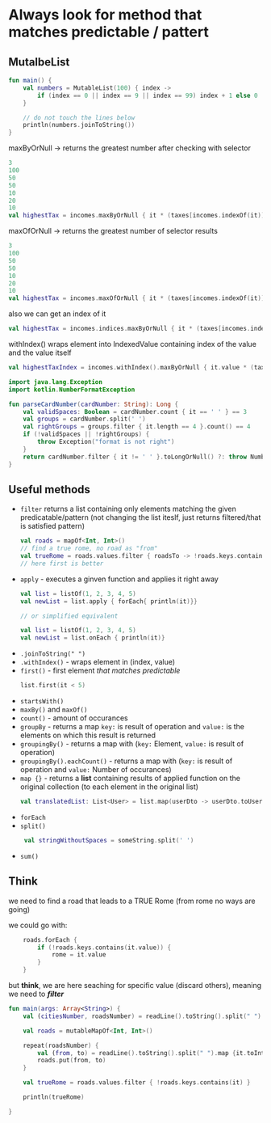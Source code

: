 # Always look for method that matches predictable / pattert


## MutalbeList

```kotlin
fun main() {
    val numbers = MutableList(100) { index ->
        if (index == 0 || index == 9 || index == 99) index + 1 else 0
    }

    // do not touch the lines below 
    println(numbers.joinToString())
}
```

maxByOrNull -> returns the greatest number after checking with selector

```kotlin
3
100
50
50
10
20
10
val highestTax = incomes.maxByOrNull { it * (taxes[incomes.indexOf(it)] * 0.01) } // returns 100
```


maxOfOrNull -> returns the greatest number of selector results
```kotlin
3
100
50
50
10
20
10
val highestTax = incomes.maxOfOrNull { it * (taxes[incomes.indexOf(it)] * 0.01) } // returns 10.0
```

also we can get an index of it
```kotlin
val highestTax = incomes.indices.maxByOrNull { it * (taxes[incomes.indexOf(it)] * 0.01) } // returns 100
```

withIndex() wraps element into IndexedValue containing index of the value and the value itself
```kotlin
val highestTaxIndex = incomes.withIndex().maxByOrNull { it.value * (taxes[it.index] * 0.01) }.index // <- because its all wrapped in IndexedValue
```









```kotlin
import java.lang.Exception
import kotlin.NumberFormatException

fun parseCardNumber(cardNumber: String): Long {
    val validSpaces: Boolean = cardNumber.count { it == ' ' } == 3
    val groups = cardNumber.split(' ')
    val rightGroups = groups.filter { it.length == 4 }.count() == 4
    if (!validSpaces || !rightGroups) {
        throw Exception("format is not right")
    }
    return cardNumber.filter { it != ' ' }.toLongOrNull() ?: throw NumberFormatException("Wrong format")
}
```

## Useful methods
- `filter` returns a list containing only elements matching the given predicatable/pattern (not changing the list iteslf, just returns filtered/that is satisfied pattern)
  ```kotlin
  val roads = mapOf<Int, Int>()
  // find a true rome, no road as "from"
  val trueRome = roads.values.filter { roadsTo -> !roads.keys.contains(roadsTo) }
  // here first is better
  ```
- `apply` -  executes a ginven function and applies it right away
  ```kotlin
  val list = listOf(1, 2, 3, 4, 5)
  val newList = list.apply { forEach{ println(it)}}
  
  // or simplified equivalent
  
  val list = listOf(1, 2, 3, 4, 5)
  val newList = list.onEach { println(it)}
  ```
- `.joinToString(" ")`
- `.withIndex()` - wraps element in (index, value)
- `first()` - first element _that matches predictable_
   ```kotlin
   list.first(it < 5)
   ```
- `startsWith()`
- `maxBy()` and `maxOf()`
- `count()` - amount of occurances
- `groupBy` - returns a map `key:` is result of operation and `value:` is the elements on which this result is returned
- `groupingBy()` - returns a map with (`key:` Element, `value:` is result of operation)
- `groupingBy().eachCount()` - returns a map with (`key:` is result of operation and `value:` Number of occurances)
- `map {}` - returns a **list** containing results of applied function on the original collection (to each element in the original list)
   ```kotlin
   val translatedList: List<User> = list.map(userDto -> userDto.toUser())
   ```
- `forEach`
- `split()`
  ```kotlin
   val stringWithoutSpaces = someString.split(' ')
   ```
- `sum()`


## Think

we need to find a road that leads to a TRUE Rome (from rome no ways are going)

we could go with: 
```kotlin
    roads.forEach {
        if (!roads.keys.contains(it.value)) {
            rome = it.value
        }
    }
```

but **think**, we are here seaching for specific value (discard  others), meaning we need to **_filter_** 

```kotlin
fun main(args: Array<String>) {
    val (citiesNumber, roadsNumber) = readLine().toString().split(" ").map { it.toInt() }

    val roads = mutableMapOf<Int, Int>()

    repeat(roadsNumber) {
        val (from, to) = readLine().toString().split(" ").map {it.toInt()}
        roads.put(from, to)
    }

    val trueRome = roads.values.filter { !roads.keys.contains(it) }

    println(trueRome)

}
```
